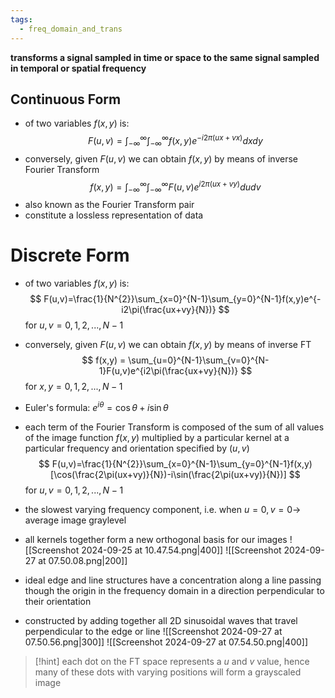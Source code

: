 ```yaml
---
tags:
  - freq_domain_and_trans
---
```

**transforms a signal sampled in time or space to the same signal sampled in temporal or spatial frequency**
## Continuous Form
- of two variables $f(x,y)$ is:
$$
F(u,v)=\int_{-\infty}^{\infty}\int_{-\infty}^{\infty}f(x,y)e^{-i2\pi(ux+vx)}dxdy
$$
- conversely, given $F(u,v)$ we can obtain $f(x,y)$ by means of inverse Fourier Transform
$$
f(x,y)=\int_{-\infty}^{\infty}\int_{-\infty}^{\infty}F(u,v)e^{i2\pi(ux+vy)}dudv
$$
- also known as the Fourier Transform pair
- constitute a lossless representation of data
# Discrete Form
- of two variables $f(x,y)$ is:
$$
F(u,v)=\frac{1}{N^{2}}\sum_{x=0}^{N-1}\sum_{y=0}^{N-1}f(x,y)e^{-i2\pi(\frac{ux+vy}{N})}
$$
for $u,v = 0,1,2,...,N-1$
- conversely, given $F(u,v)$ we can obtain $f(x,y)$ by means of inverse FT
$$
f(x,y) = \sum_{u=0}^{N-1}\sum_{v=0}^{N-1}F(u,v)e^{i2\pi(\frac{ux+vy}{N})}
$$
for $x,y = 0,1,2,...,N-1$

- Euler's formula: $e^{i\theta}= \cos \theta + i \sin \theta$
- each term of the Fourier Transform is composed of the sum of all values of the image function $f(x,y)$ multiplied by a particular kernel at a particular frequency and orientation specified by $(u,v)$
$$
F(u,v)=\frac{1}{N^{2}}\sum_{x=0}^{N-1}\sum_{y=0}^{N-1}f(x,y)[\cos(\frac{2\pi(ux+vy)}{N})-i\sin(\frac{2\pi(ux+vy)}{N})]
$$
for $u,v=0,1,2,...,N-1$
- the slowest varying frequency component, i.e. when $u=0,v=0\to$ average image graylevel 
- all kernels together form a new orthogonal basis for our images
![[Screenshot 2024-09-25 at 10.47.54.png|400]]
![[Screenshot 2024-09-27 at 07.50.08.png|200]]
- ideal edge and line structures have a concentration along a line passing though the origin in the frequency domain in a direction perpendicular to their orientation
- constructed by adding together all 2D sinusoidal waves that travel perpendicular to the edge or line
![[Screenshot 2024-09-27 at 07.50.56.png|300]]
![[Screenshot 2024-09-27 at 07.54.50.png|400]]
>[!hint]
 each dot on the FT space represents a $u$ and $v$ value, hence many of these dots with varying positions will form a grayscaled image

 